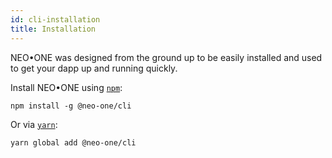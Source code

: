 ```yaml
---
id: cli-installation
title: Installation
---
```


NEO•ONE was designed from the ground up to be easily installed and used to get your
dapp up and running quickly.

Install NEO•ONE using [`npm`](https://www.npm.js.com/):

```
npm install -g @neo-one/cli
```

Or via [`yarn`](https://yarnpkg.com/en/package/jest):

```
yarn global add @neo-one/cli
```
